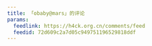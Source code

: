 ```yaml
---
title: 「obaby@mars」的评论
params:
  feedlink: https://h4ck.org.cn/comments/feed
  feedid: 72d609c2a7d05c949751196529818ddf
---
```

